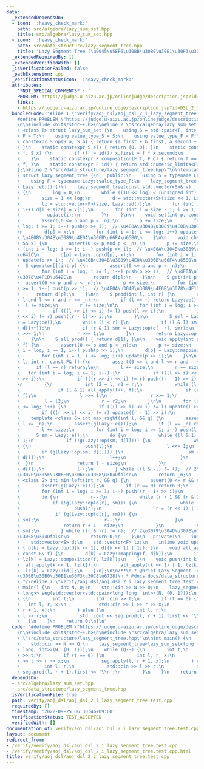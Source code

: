 ```yaml
---
data:
  _extendedDependsOn:
  - icon: ':heavy_check_mark:'
    path: src/algebra/lazy_sum_set.hpp
    title: src/algebra/lazy_sum_set.hpp
  - icon: ':heavy_check_mark:'
    path: src/data_structure/lazy_segment_tree.hpp
    title: "Lazy Segment Tree (\u9045\u5EF6\u30BB\u30B0\u30E1\u30F3\u30C8\u6728)"
  _extendedRequiredBy: []
  _extendedVerifiedWith: []
  _isVerificationFailed: false
  _pathExtension: cpp
  _verificationStatusIcon: ':heavy_check_mark:'
  attributes:
    '*NOT_SPECIAL_COMMENTS*': ''
    PROBLEM: https://judge.u-aizu.ac.jp/onlinejudge/description.jsp?id=DSL_2_I
    links:
    - https://judge.u-aizu.ac.jp/onlinejudge/description.jsp?id=DSL_2_I
  bundledCode: "#line 1 \"verify/aoj_dsl/aoj_dsl_2_i_lazy_segment_tree.test.cpp\"\n\
    #define PROBLEM \"https://judge.u-aizu.ac.jp/onlinejudge/description.jsp?id=DSL_2_I\"\
    \n\n#include <bits/stdc++.h>\n\n#line 2 \"src/algebra/lazy_sum_set.hpp\"\n\ntemplate\
    \ <class T> struct lazy_sum_set {\n    using S = std::pair<T, int>;\n    using\
    \ F = T;\n    using value_type_S = S;\n    using value_type_F = F;\n    static\
    \ constexpr S op(S a, S b) { return {a.first + b.first, a.second + b.second};\
    \ }\n    static constexpr S e() { return {0, 0}; }\n    static constexpr S mapping(F\
    \ f, S x) {\n        if (f != id()) x.first = f * x.second;\n        return x;\n\
    \    }\n    static constexpr F composition(F f, F g) { return f == id() ? g :\
    \ f; }\n    static constexpr F id() { return std::numeric_limits<F>::max(); }\n\
    };\n#line 2 \"src/data_structure/lazy_segment_tree.hpp\"\n\ntemplate <class Lazy>\
    \ struct lazy_segment_tree {\n   public:\n    using S = typename Lazy::value_type_S;\n\
    \    using F = typename Lazy::value_type_F;\n    lazy_segment_tree(int n) : lazy_segment_tree(std::vector<S>(n,\
    \ Lazy::e())) {}\n    lazy_segment_tree(const std::vector<S>& v) : _n((int)v.size())\
    \ {\n        log = 0;\n        while ((1U << log) < (unsigned int)(_n)) log++;\n\
    \        size = 1 << log;\n        d = std::vector<S>(size << 1, Lazy::e());\n\
    \        lz = std::vector<F>(size, Lazy::id());\n        for (int i = 0; i < _n;\
    \ i++) d[i + size] = v[i];\n        for (int i = size - 1; i >= 1; i--) {\n  \
    \          update(i);\n        }\n    }\n\n    void set(int p, const S& x) {\n\
    \        assert(0 <= p and p < _n);\n        p += size;\n        for (int i =\
    \ log; i >= 1; i--) push(p >> i);  // \u4E0A\u304B\u3089\u4E0B\u3078\u4F1D\u642C\
    \n        d[p] = x;\n        for (int i = 1; i <= log; i++) update(p >> i);  //\
    \ \u4E0B\u304B\u3089\u4E0A\u306B\u66F4\u65B0\n    }\n\n    void chset(int p, const\
    \ S& x) {\n        assert(0 <= p and p < _n);\n        p += size;\n        for\
    \ (int i = log; i >= 1; i--) push(p >> i);  // \u4E0A\u304B\u3089\u4E0B\u3078\u4F1D\
    \u642C\n        d[p] = Lazy::op(d[p], x);\n        for (int i = 1; i <= log; i++)\
    \ update(p >> i);  // \u4E0B\u304B\u3089\u4E0A\u306B\u66F4\u65B0\n    }\n\n  \
    \  S operator[](int p) {\n        assert(0 <= p and p < _n);\n        p += size;\n\
    \        for (int i = log; i >= 1; i--) push(p >> i);  // \u4E0A\u304B\u3089\u4E0B\
    \u3078\u4F1D\u642C\n        return d[p];\n    }\n\n    S get(int p) {\n      \
    \  assert(0 <= p and p < _n);\n        p += size;\n        for (int i = log; i\
    \ >= 1; i--) push(p >> i);  // \u4E0A\u304B\u3089\u4E0B\u3078\u4F1D\u642C\n  \
    \      return d[p];\n    }\n\n    S prod(int l, int r) {\n        assert(0 <=\
    \ l and l <= r and r <= _n);\n        if (l == r) return Lazy::e();\n\n      \
    \  l += size;\n        r += size;\n\n        for (int i = log; i >= 1; i--) {\n\
    \            if (((l >> i) << i) != l) push(l >> i);\n            if (((r >> i)\
    \ << i) != r) push((r - 1) >> i);\n        }\n\n        S sml = Lazy::e(), smr\
    \ = Lazy::e();\n        while (l < r) {\n            if (l & 1) sml = Lazy::op(sml,\
    \ d[l++]);\n            if (r & 1) smr = Lazy::op(d[--r], smr);\n            l\
    \ >>= 1;\n            r >>= 1;\n        }\n        return Lazy::op(sml, smr);\n\
    \    }\n\n    S all_prod() { return d[1]; }\n\n    void apply(int p, const F&\
    \ f) {\n        assert(0 <= p and p < _n);\n        p += size;\n        for (int\
    \ i = log; i >= 1; i--) push(p >> i);\n        d[p] = Lazy::mapping(f, d[p]);\n\
    \        for (int i = 1; i <= log; i++) update(p >> i);\n    }\n\n    void apply(int\
    \ l, int r, const F& f) {\n        assert(0 <= l and l <= r and r <= _n);\n  \
    \      if (l == r) return;\n\n        l += size;\n        r += size;\n\n     \
    \   for (int i = log; i >= 1; i--) {\n            if (((l >> i) << i) != l) push(l\
    \ >> i);\n            if (((r >> i) << i) != r) push((r - 1) >> i);\n        }\n\
    \n        {\n            int l2 = l, r2 = r;\n            while (l < r) {\n  \
    \              if (l & 1) all_apply(l++, f);\n                if (r & 1) all_apply(--r,\
    \ f);\n                l >>= 1;\n                r >>= 1;\n            }\n   \
    \         l = l2;\n            r = r2;\n        }\n\n        for (int i = 1; i\
    \ <= log; i++) {\n            if (((l >> i) << i) != l) update(l >> i);\n    \
    \        if (((r >> i) << i) != r) update((r - 1) >> i);\n        }\n    }\n\n\
    \    template <class G> int max_right(int l, G& g) {\n        assert(0 <= l &&\
    \ l <= _n);\n        assert(g(Lazy::e()));\n        if (l == _n) return _n;\n\
    \        l += size;\n        for (int i = log; i >= 1; i--) push(l >> i);\n  \
    \      S sm = Lazy::e();\n        do {\n            while ((l & 1) == 0) l >>=\
    \ 1;\n            if (!g(Lazy::op(sm, d[l]))) {\n                while (l < size)\
    \ {\n                    push(l);\n                    l <<= 1;\n            \
    \        if (g(Lazy::op(sm, d[l]))) {\n                        sm = Lazy::op(sm,\
    \ d[l]);\n                        l++;\n                    }\n              \
    \  }\n                return l - size;\n            }\n            sm = Lazy::op(sm,\
    \ d[l]);\n            l++;\n        } while ((l & -l) != l);  // 2\u3079\u304D\
    \u307E\u305F\u306F0\u306E\u3068\u304Dfalse\n        return _n;\n    }\n\n    template\
    \ <class G> int min_left(int r, G& g) {\n        assert(0 <= r && r <= _n);\n\
    \        assert(g(Lazy::e()));\n        if (r == 0) return 0;\n        r += size;\n\
    \        for (int i = log; i >= 1; i--) push((r - 1) >> i);\n        S sm = Lazy::e();\n\
    \        do {\n            r--;\n            while (r > 1 && (r & 1)) r >>= 1;\n\
    \            if (!g(Lazy::op(d[r], sm))) {\n                while (r < size) {\n\
    \                    push(r);\n                    r = (r << 1) | 1;\n       \
    \             if (g(Lazy::op(d[r], sm))) {\n                        sm = Lazy::op(d[r],\
    \ sm);\n                        r--;\n                    }\n                }\n\
    \                return r + 1 - size;\n            }\n            sm = Lazy::op(d[r],\
    \ sm);\n        } while ((r & -r) != r);  // 2\u3079\u304D\u307E\u305F\u306F0\u306E\
    \u3068\u304Dfalse\n        return 0;\n    }\n\n   private:\n    int _n, log, size;\n\
    \    std::vector<S> d;\n    std::vector<F> lz;\n    inline void update(int k)\
    \ { d[k] = Lazy::op(d[k << 1], d[(k << 1) | 1]); }\n    void all_apply(int k,\
    \ const F& f) {\n        d[k] = Lazy::mapping(f, d[k]);\n        if (k < size)\
    \ lz[k] = Lazy::composition(f, lz[k]);\n    }\n    void push(int k) {\n      \
    \  all_apply(k << 1, lz[k]);\n        all_apply((k << 1) | 1, lz[k]);\n      \
    \  lz[k] = Lazy::id();\n    }\n};\n\n/**\n * @brief Lazy Segment Tree (\u9045\u5EF6\
    \u30BB\u30B0\u30E1\u30F3\u30C8\u6728)\n * @docs docs/data_structure/lazy_segment_tree.md\n\
    \ */\n#line 7 \"verify/aoj_dsl/aoj_dsl_2_i_lazy_segment_tree.test.cpp\"\n\nint\
    \ main() {\n    int N, Q;\n    std::cin >> N >> Q;\n    lazy_segment_tree<lazy_sum_set<long\
    \ long>> seg(std::vector<std::pair<long long, int>>(N, {0, 1}));\n    while (Q--)\
    \ {\n        int t;\n        std::cin >> t;\n        if (t == 0) {\n         \
    \   int l, r, x;\n            std::cin >> l >> r >> x;\n            seg.apply(l,\
    \ r + 1, x);\n        } else {\n            int l, r;\n            std::cin >>\
    \ l >> r;\n            std::cout << seg.prod(l, r + 1).first << '\\n';\n     \
    \   }\n    }\n    return 0;\n}\n"
  code: "#define PROBLEM \"https://judge.u-aizu.ac.jp/onlinejudge/description.jsp?id=DSL_2_I\"\
    \n\n#include <bits/stdc++.h>\n\n#include \"src/algebra/lazy_sum_set.hpp\"\n#include\
    \ \"src/data_structure/lazy_segment_tree.hpp\"\n\nint main() {\n    int N, Q;\n\
    \    std::cin >> N >> Q;\n    lazy_segment_tree<lazy_sum_set<long long>> seg(std::vector<std::pair<long\
    \ long, int>>(N, {0, 1}));\n    while (Q--) {\n        int t;\n        std::cin\
    \ >> t;\n        if (t == 0) {\n            int l, r, x;\n            std::cin\
    \ >> l >> r >> x;\n            seg.apply(l, r + 1, x);\n        } else {\n   \
    \         int l, r;\n            std::cin >> l >> r;\n            std::cout <<\
    \ seg.prod(l, r + 1).first << '\\n';\n        }\n    }\n    return 0;\n}\n"
  dependsOn:
  - src/algebra/lazy_sum_set.hpp
  - src/data_structure/lazy_segment_tree.hpp
  isVerificationFile: true
  path: verify/aoj_dsl/aoj_dsl_2_i_lazy_segment_tree.test.cpp
  requiredBy: []
  timestamp: '2022-09-25 06:30:46+09:00'
  verificationStatus: TEST_ACCEPTED
  verifiedWith: []
documentation_of: verify/aoj_dsl/aoj_dsl_2_i_lazy_segment_tree.test.cpp
layout: document
redirect_from:
- /verify/verify/aoj_dsl/aoj_dsl_2_i_lazy_segment_tree.test.cpp
- /verify/verify/aoj_dsl/aoj_dsl_2_i_lazy_segment_tree.test.cpp.html
title: verify/aoj_dsl/aoj_dsl_2_i_lazy_segment_tree.test.cpp
---
```


